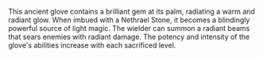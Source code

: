 This ancient glove contains a brilliant gem at its palm, radiating a warm and radiant glow. When imbued with a Nethrael Stone, it becomes a blindingly powerful source of light magic. The wielder can summon a radiant beams that sears enemies with radiant damage. The potency and intensity of the glove's abilities increase with each sacrificed level.